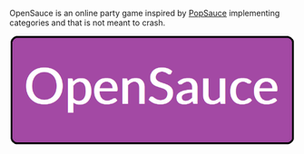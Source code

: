 OpenSauce is an online party game inspired by [PopSauce](http://popsauce.sparklinlabs.com/) implementing categories and that is not meant to crash.
  <p align="center">
    <a href="https://github.com/HE-Arc/OpenSauce/blob/master/res/img/logo.png">
      <img src="https://github.com/HE-Arc/OpenSauce/blob/master/res/img/logo.png" width=500>
    </a>
  </p>
